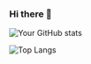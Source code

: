 ### Hi there 👋

![Your GitHub stats](https://github-readme-stats.vercel.app/api?username=Many5900&show_icons=true&theme=dark)

![Top Langs](https://github-readme-stats.vercel.app/api/top-langs/?username=Many5900&layout=compact&theme=dark)


<!--
**Many5900/Many5900** is a ✨ _special_ ✨ repository because its `README.md` (this file) appears on your GitHub profile.

Here are some ideas to get you started:

- 🔭 I’m currently working on ...
- 🌱 I’m currently learning ...
- 👯 I’m looking to collaborate on ...
- 🤔 I’m looking for help with ...
- 💬 Ask me about ...
- 📫 How to reach me: ...
- 😄 Pronouns: ...
- ⚡ Fun fact: ...
-->
